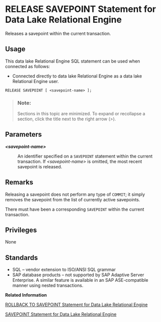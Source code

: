 <!-- loioa622de8d84f21015be4fc3e6a28ea41e -->

# RELEASE SAVEPOINT Statement for Data Lake Relational Engine

Releases a savepoint within the current transaction.



<a name="loioa622de8d84f21015be4fc3e6a28ea41e__section_ovp_dvr_znb"/>

## Usage

This data lake Relational Engine SQL statement can be used when connected as follows:

-   Connected directly to data lake Relational Engine as a data lake Relational Engine user.



```
RELEASE SAVEPOINT [ <savepoint-name> ];
```



> ### Note:  
> Sections in this topic are minimized. To expand or recollapse a section, click the title next to the right arrow \(*\>*\).



<a name="loioa622de8d84f21015be4fc3e6a28ea41e__IQ_Parameters"/>

## Parameters


<dl>
<dt><b>

*<savepoint-name\>*

</b></dt>
<dd>

An identifier specified on a `SAVEPOINT` statement within the current transaction. If *<savepoint-name\>* is omitted, the most recent savepoint is released.



</dd>
</dl>



<a name="loioa622de8d84f21015be4fc3e6a28ea41e__IQ_Usage"/>

## Remarks

Releasing a savepoint does not perform any type of `COMMIT`; it simply removes the savepoint from the list of currently active savepoints.

There must have been a corresponding `SAVEPOINT` within the current transaction.



<a name="loioa622de8d84f21015be4fc3e6a28ea41e__IQ_Permissions"/>

## Privileges

None



<a name="loioa622de8d84f21015be4fc3e6a28ea41e__IQ_Standards"/>

## Standards

-   SQL – vendor extension to ISO/ANSI SQL grammar
-   SAP database products – not supported by SAP Adaptive Server Enterprise. A similar feature is available in an SAP ASE-compatible manner using nested transactions.

**Related Information**  


[ROLLBACK TO SAVEPOINT Statement for Data Lake Relational Engine](rollback-to-savepoint-statement-for-data-lake-relational-engine-a6242a7.md "Cancels any changes made since a savepoint was established. Changes made prior to the savepoint are not undone; they are still pending.")

[SAVEPOINT Statement for Data Lake Relational Engine](savepoint-statement-for-data-lake-relational-engine-a624878.md "Establishes a savepoint within the current transaction.")

